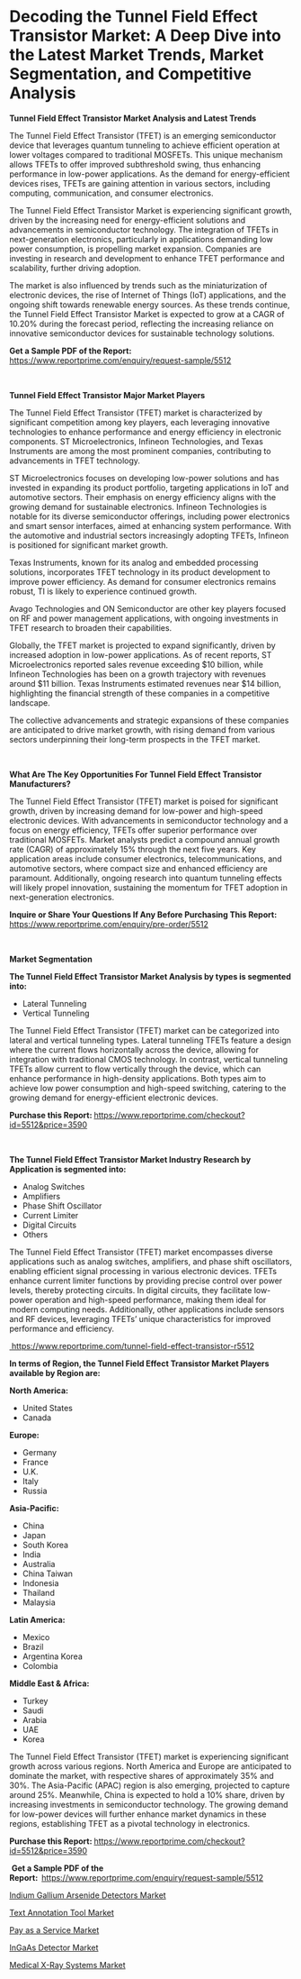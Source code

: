 <p><h1>Decoding the Tunnel Field Effect Transistor Market: A Deep Dive into the Latest Market Trends, Market Segmentation, and Competitive Analysis</h1></p><p><strong>Tunnel Field Effect Transistor Market Analysis and Latest Trends</strong></p>
<p><p>The Tunnel Field Effect Transistor (TFET) is an emerging semiconductor device that leverages quantum tunneling to achieve efficient operation at lower voltages compared to traditional MOSFETs. This unique mechanism allows TFETs to offer improved subthreshold swing, thus enhancing performance in low-power applications. As the demand for energy-efficient devices rises, TFETs are gaining attention in various sectors, including computing, communication, and consumer electronics.</p><p>The Tunnel Field Effect Transistor Market is experiencing significant growth, driven by the increasing need for energy-efficient solutions and advancements in semiconductor technology. The integration of TFETs in next-generation electronics, particularly in applications demanding low power consumption, is propelling market expansion. Companies are investing in research and development to enhance TFET performance and scalability, further driving adoption.</p><p>The market is also influenced by trends such as the miniaturization of electronic devices, the rise of Internet of Things (IoT) applications, and the ongoing shift towards renewable energy sources. As these trends continue, the Tunnel Field Effect Transistor Market is expected to grow at a CAGR of 10.20% during the forecast period, reflecting the increasing reliance on innovative semiconductor devices for sustainable technology solutions.</p></p>
<p><strong>Get a Sample PDF of the Report:&nbsp;</strong> <a href="https://www.reportprime.com/enquiry/request-sample/5512">https://www.reportprime.com/enquiry/request-sample/5512</a></p>
<p>&nbsp;</p>
<p><strong>Tunnel Field Effect Transistor Major Market Players</strong></p>
<p><p>The Tunnel Field Effect Transistor (TFET) market is characterized by significant competition among key players, each leveraging innovative technologies to enhance performance and energy efficiency in electronic components. ST Microelectronics, Infineon Technologies, and Texas Instruments are among the most prominent companies, contributing to advancements in TFET technology.</p><p>ST Microelectronics focuses on developing low-power solutions and has invested in expanding its product portfolio, targeting applications in IoT and automotive sectors. Their emphasis on energy efficiency aligns with the growing demand for sustainable electronics. Infineon Technologies is notable for its diverse semiconductor offerings, including power electronics and smart sensor interfaces, aimed at enhancing system performance. With the automotive and industrial sectors increasingly adopting TFETs, Infineon is positioned for significant market growth.</p><p>Texas Instruments, known for its analog and embedded processing solutions, incorporates TFET technology in its product development to improve power efficiency. As demand for consumer electronics remains robust, TI is likely to experience continued growth.</p><p>Avago Technologies and ON Semiconductor are other key players focused on RF and power management applications, with ongoing investments in TFET research to broaden their capabilities.</p><p>Globally, the TFET market is projected to expand significantly, driven by increased adoption in low-power applications. As of recent reports, ST Microelectronics reported sales revenue exceeding $10 billion, while Infineon Technologies has been on a growth trajectory with revenues around $11 billion. Texas Instruments estimated revenues near $14 billion, highlighting the financial strength of these companies in a competitive landscape.</p><p>The collective advancements and strategic expansions of these companies are anticipated to drive market growth, with rising demand from various sectors underpinning their long-term prospects in the TFET market.</p></p>
<p>&nbsp;</p>
<p><strong>What Are The Key Opportunities For Tunnel Field Effect Transistor Manufacturers?</strong></p>
<p><p>The Tunnel Field Effect Transistor (TFET) market is poised for significant growth, driven by increasing demand for low-power and high-speed electronic devices. With advancements in semiconductor technology and a focus on energy efficiency, TFETs offer superior performance over traditional MOSFETs. Market analysts predict a compound annual growth rate (CAGR) of approximately 15% through the next five years. Key application areas include consumer electronics, telecommunications, and automotive sectors, where compact size and enhanced efficiency are paramount. Additionally, ongoing research into quantum tunneling effects will likely propel innovation, sustaining the momentum for TFET adoption in next-generation electronics.</p></p>
<p><strong>Inquire or Share Your Questions If Any Before Purchasing This Report:</strong> <a href="https://www.reportprime.com/enquiry/pre-order/5512">https://www.reportprime.com/enquiry/pre-order/5512</a></p>
<p>&nbsp;</p>
<p><strong>Market Segmentation</strong></p>
<p><strong>The Tunnel Field Effect Transistor Market Analysis by types is segmented into:</strong></p>
<p><ul><li>Lateral Tunneling</li><li>Vertical Tunneling</li></ul></p>
<p><p>The Tunnel Field Effect Transistor (TFET) market can be categorized into lateral and vertical tunneling types. Lateral tunneling TFETs feature a design where the current flows horizontally across the device, allowing for integration with traditional CMOS technology. In contrast, vertical tunneling TFETs allow current to flow vertically through the device, which can enhance performance in high-density applications. Both types aim to achieve low power consumption and high-speed switching, catering to the growing demand for energy-efficient electronic devices.</p></p>
<p><strong>Purchase this Report:&nbsp;</strong><a href="https://www.reportprime.com/checkout?id=5512&price=3590">https://www.reportprime.com/checkout?id=5512&price=3590</a></p>
<p>&nbsp;</p>
<p><strong>The Tunnel Field Effect Transistor Market Industry Research by Application is segmented into:</strong></p>
<p><ul><li>Analog Switches</li><li>Amplifiers</li><li>Phase Shift Oscillator</li><li>Current Limiter</li><li>Digital Circuits</li><li>Others</li></ul></p>
<p><p>The Tunnel Field Effect Transistor (TFET) market encompasses diverse applications such as analog switches, amplifiers, and phase shift oscillators, enabling efficient signal processing in various electronic devices. TFETs enhance current limiter functions by providing precise control over power levels, thereby protecting circuits. In digital circuits, they facilitate low-power operation and high-speed performance, making them ideal for modern computing needs. Additionally, other applications include sensors and RF devices, leveraging TFETs’ unique characteristics for improved performance and efficiency.</p></p>
<p><a href="https://www.reportprime.com/tunnel-field-effect-transistor-r5512">&nbsp;https://www.reportprime.com/tunnel-field-effect-transistor-r5512</a></p>
<p><strong>In terms of Region, the Tunnel Field Effect Transistor Market Players available by Region are:</strong></p>
<p>
    <p> <strong> North America: </strong>
        <ul>
            <li>United States</li>
            <li>Canada</li>
        </ul>
        </p> 
    <p> <strong> Europe: </strong>
        <ul>
            <li>Germany</li>
            <li>France</li>
            <li>U.K.</li>
            <li>Italy</li>
            <li>Russia</li>
        </ul>
        </p> 
    <p> <strong> Asia-Pacific: </strong>
        <ul>
            <li>China</li>
            <li>Japan</li>
            <li>South Korea</li>
            <li>India</li>
            <li>Australia</li>
            <li>China Taiwan</li>
            <li>Indonesia</li>
            <li>Thailand</li>
            <li>Malaysia</li>
        </ul>
        </p> 
    <p> <strong> Latin America: </strong>
        <ul>
            <li>Mexico</li>
            <li>Brazil</li>
            <li>Argentina Korea</li>
            <li>Colombia</li>
        </ul>
        </p> 
    <p> <strong> Middle East & Africa: </strong>
        <ul>
            <li>Turkey</li>
            <li>Saudi</li>
            <li>Arabia</li>
            <li>UAE</li>
            <li>Korea</li>
        </ul>
    </p>
    </p>
<p><p>The Tunnel Field Effect Transistor (TFET) market is experiencing significant growth across various regions. North America and Europe are anticipated to dominate the market, with respective shares of approximately 35% and 30%. The Asia-Pacific (APAC) region is also emerging, projected to capture around 25%. Meanwhile, China is expected to hold a 10% share, driven by increasing investments in semiconductor technology. The growing demand for low-power devices will further enhance market dynamics in these regions, establishing TFET as a pivotal technology in electronics.</p></p>
<p><strong>Purchase this Report: </strong><a href="https://www.reportprime.com/checkout?id=5512&price=3590">https://www.reportprime.com/checkout?id=5512&price=3590</a></p>
<p>&nbsp;<strong>Get a Sample PDF of the Report:&nbsp;&nbsp;</strong><a href="https://www.reportprime.com/enquiry/request-sample/5512">https://www.reportprime.com/enquiry/request-sample/5512</a></p>
<p><strong></strong></p>
<p><p><a href="https://github.com/MonroeBullock54/Market-Research-Report-List-1/blob/main/indium-gallium-arsenide-detectors-market.md">Indium Gallium Arsenide Detectors Market</a></p><p><a href="https://www.linkedin.com/pulse/text-annotation-tool-market-research-report-includes-analysis-ii3qc?trackingId=MXP9HPkrQ8iQ3IiIYXTXMA%3D%3D">Text Annotation Tool Market</a></p><p><a href="https://www.linkedin.com/pulse/future-insights-pay-service-market-trends-regional-analysis-pq5fc?trackingId=q6SkYEUAQiGBzy5RxxI%2BNg%3D%3D">Pay as a Service Market</a></p><p><a href="https://github.com/juniordelafrance/Market-Research-Report-List-4/blob/main/ingaas-detector-market.md">InGaAs Detector Market</a></p><p><a href="https://issuu.com/reportprime-2/docs/medical-x-ray-systems-market-size-2_f38a3cde0e2ddc">Medical X-Ray Systems Market</a></p></p>